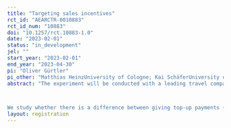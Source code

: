 ```yaml
---
title: "Targeting sales incentives"
rct_id: "AEARCTR-0010883"
rct_id_num: "10883"
doi: "10.1257/rct.10883-1.0"
date: "2023-02-01"
status: "in_development"
jel: ""
start_year: "2023-02-01"
end_year: "2023-04-30"
pi: "Oliver Gürtler"
pi_other: "Matthias HeinzUniversity of Cologne; Kai SchäferUniversity of Cologne; Dirk SliwkaUniversity of Cologne; Max ThonUniversity of Cologne"
abstract: "The experiment will be conducted with a leading travel company and tour operator in Germany. The firm sells its products online but also through a large number of mostly independently owned travel agencies. These travel agencies work together with several tour operators and the respective tour operators pay the agencies through commissions typically set once a year. Common commission payments are defined as percentages of sales.

We study whether there is a difference between giving top-up payments (made for bookings to specific target destination) to the agency owner or the team of agents (through travel vouchers)."
layout: registration
---
```


